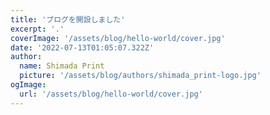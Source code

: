 ```yaml
---
title: 'ブログを開設しました'
excerpt: '.'
coverImage: '/assets/blog/hello-world/cover.jpg'
date: '2022-07-13T01:05:07.322Z'
author:
  name: Shimada Print
  picture: '/assets/blog/authors/shimada_print-logo.jpg'
ogImage:
  url: '/assets/blog/hello-world/cover.jpg'
---
```


